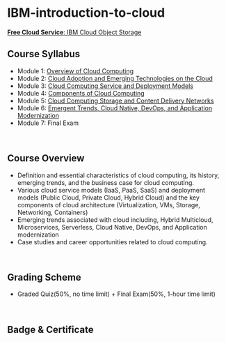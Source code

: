 # IBM-introduction-to-cloud

[__Free Cloud Service__: IBM Cloud Object Storage](https://cocl.us/objectstorage_cc_cc0101en)

## Course Syllabus
- Module 1: [Overview of Cloud Computing](./1_Overview.md)
- Module 2: [Cloud Adoption and Emerging Technologies on the Cloud](./2_Cloud_Adoption.md)
- Module 3: [Cloud Computing Service and Deployment Models](./3_Service_and_Deployment_Models.md)
- Module 4: [Components of Cloud Computing](./4_Components.md)
- Module 5: [Cloud Computing Storage and Content Delivery Networks](./5_Storage_and_Content_Delivery_Networks.md)
- Module 6: [Emergent Trends, Cloud Native, DevOps, and Application Modernization](./6_Emergent_Trends.md)
- Module 7: Final Exam
<br>

## Course Overview
- Definition and essential characteristics of cloud computing, its history, emerging trends, and the business case for cloud computing. 
- Various cloud service models (IaaS, PaaS, SaaS) and deployment models (Public Cloud, Private Cloud, Hybrid Cloud) and the key components of cloud architecture (Virtualization, VMs, Storage, Networking, Containers)
- Emerging trends associated with cloud including, Hybrid Multicloud, Microservices, Serverless, Cloud Native, DevOps, and Application modernization
-  Case studies and career opportunities related to cloud computing.
<br>

## Grading Scheme
- Graded Quiz(50%, no time limit) + Final Exam(50%, 1-hour time limit)
<br>

## Badge & Certificate
<div data-iframe-width="150" data-iframe-height="270" data-share-badge-id="d5535a75-f168-4806-a395-28c5dfa5fbad" data-share-badge-host="https://www.credly.com"></div><script type="text/javascript" async src="//cdn.credly.com/assets/utilities/embed.js"></script>
